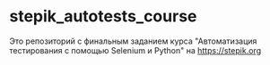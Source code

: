 # stepik_autotests_course

Это репозиторий с финальным заданием курса "Автоматизация тестирования с помощью Selenium и Python" на https://stepik.org